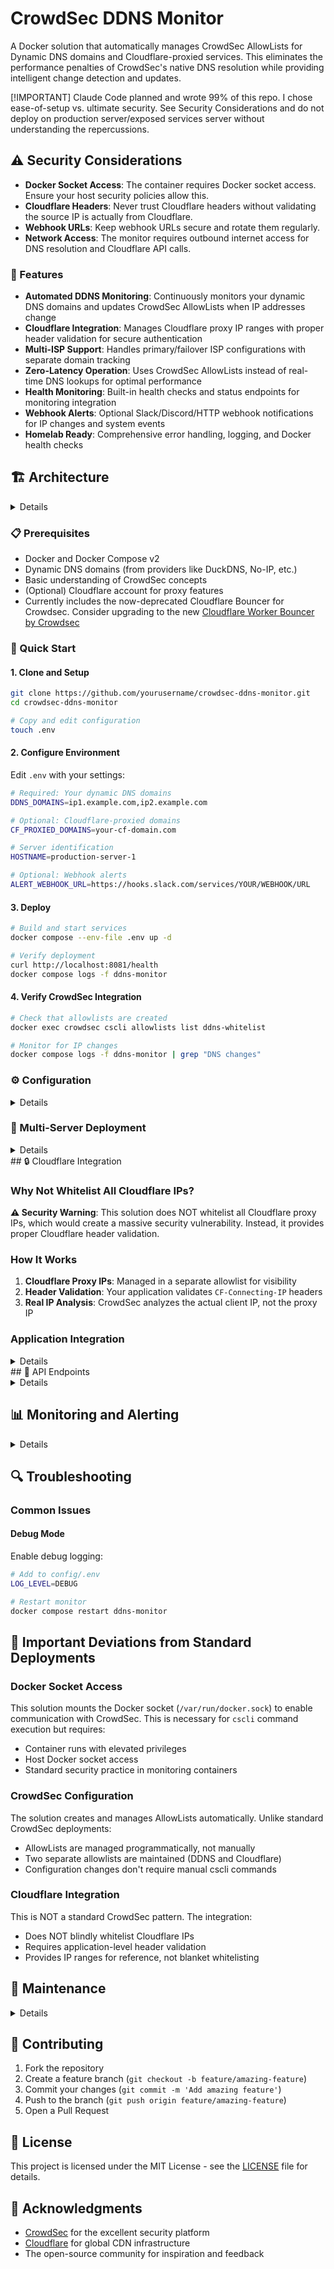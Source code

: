 # CrowdSec DDNS Monitor

A Docker solution that automatically manages CrowdSec AllowLists for Dynamic DNS domains and Cloudflare-proxied services. This eliminates the performance penalties of CrowdSec's native DNS resolution while providing intelligent change detection and updates.

[!IMPORTANT]
Claude Code planned and wrote 99% of this repo. I chose ease-of-setup vs. ultimate security. See Security Considerations and do not deploy on production server/exposed services server without understanding the repercussions.

## ⚠️ Security Considerations

- **Docker Socket Access**: The container requires Docker socket access. Ensure your host security policies allow this.
- **Cloudflare Headers**: Never trust Cloudflare headers without validating the source IP is actually from Cloudflare.
- **Webhook URLs**: Keep webhook URLs secure and rotate them regularly.
- **Network Access**: The monitor requires outbound internet access for DNS resolution and Cloudflare API calls.

### 🚀 Features

- **Automated DDNS Monitoring**: Continuously monitors your dynamic DNS domains and updates CrowdSec AllowLists when IP addresses change
- **Cloudflare Integration**: Manages Cloudflare proxy IP ranges with proper header validation for secure authentication
- **Multi-ISP Support**: Handles primary/failover ISP configurations with separate domain tracking
- **Zero-Latency Operation**: Uses CrowdSec AllowLists instead of real-time DNS lookups for optimal performance
- **Health Monitoring**: Built-in health checks and status endpoints for monitoring integration
- **Webhook Alerts**: Optional Slack/Discord/HTTP webhook notifications for IP changes and system events
- **Homelab Ready**: Comprehensive error handling, logging, and Docker health checks

## 🏗️ Architecture

<details>

```
┌─────────────────┐    ┌─────────────────┐    ┌─────────────────┐
│   DDNS Monitor  │──▶│    CrowdSec     │───▶│   Your Apps     │
│                 │    │                 │    │                 │
│ • DNS Resolution│    │ • AllowLists    │    │ • Protected by  │
│ • Change Detection   │ • Decision Engine    │   CrowdSec      │
│ • Health Checks │    │ • Log Analysis  │    │                 │
└─────────────────┘    └─────────────────┘    └─────────────────┘
         │                       │
         ▼                       ▼
┌─────────────────┐    ┌─────────────────┐
│  Cloudflare API │    │   Log Sources   │
│                 │    │                 │
│ • IP Ranges     │    │ • Caddy/Nginx   │
│ • Auto-Update   │    │ • Application   │
└─────────────────┘    └─────────────────┘
```

</details>

### 📋 Prerequisites

- Docker and Docker Compose v2
- Dynamic DNS domains (from providers like DuckDNS, No-IP, etc.)
- Basic understanding of CrowdSec concepts
- (Optional) Cloudflare account for proxy features
- Currently includes the now-deprecated Cloudflare Bouncer for Crowdsec. Consider upgrading to
  the new [Cloudflare Worker Bouncer by Crowdsec](https://docs.crowdsec.net/u/bouncers/cloudflare-workers)

### 🚦 Quick Start

#### 1. Clone and Setup

```bash
git clone https://github.com/yourusername/crowdsec-ddns-monitor.git
cd crowdsec-ddns-monitor

# Copy and edit configuration
touch .env
```

#### 2. Configure Environment

Edit `.env` with your settings:

```bash
# Required: Your dynamic DNS domains
DDNS_DOMAINS=ip1.example.com,ip2.example.com

# Optional: Cloudflare-proxied domains
CF_PROXIED_DOMAINS=your-cf-domain.com

# Server identification
HOSTNAME=production-server-1

# Optional: Webhook alerts
ALERT_WEBHOOK_URL=https://hooks.slack.com/services/YOUR/WEBHOOK/URL
```

#### 3. Deploy

```bash
# Build and start services
docker compose --env-file .env up -d

# Verify deployment
curl http://localhost:8081/health
docker compose logs -f ddns-monitor
```

#### 4. Verify CrowdSec Integration

```bash
# Check that allowlists are created
docker exec crowdsec cscli allowlists list ddns-whitelist

# Monitor for IP changes
docker compose logs -f ddns-monitor | grep "DNS changes"
```

### ⚙️ Configuration

<details>

#### Environment Variables

| Variable | Required | Default | Description |
|----------|----------|---------|-------------|
| `DDNS_DOMAINS` | Yes* | - | Comma-separated list of dynamic DNS domains |
| `CF_PROXIED_DOMAINS` | Yes* | - | Comma-separated list of Cloudflare-proxied domains |
| `CHECK_INTERVAL` | No | 300 | DNS check interval in seconds |
| `ALLOWLIST_NAME` | No | ddns-whitelist | CrowdSec allowlist name for DDNS IPs |
| `CF_ALLOWLIST_NAME` | No | cloudflare-proxy | CrowdSec allowlist name for CF ranges |
| `DNS_SERVERS` | No | 1.1.1.1,8.8.8.8,9.9.9.9 | DNS servers for resolution |
| `LOG_LEVEL` | No | INFO | Logging level (DEBUG, INFO, WARNING, ERROR) |
| `ALERT_WEBHOOK_URL` | No | - | Webhook URL for alerts |
| `HOSTNAME` | No | crowdsec-host | Server identifier for alerts |

*At least one of `DDNS_DOMAINS` or `CF_PROXIED_DOMAINS` must be specified.

### Advanced Configuration

#### DNS Settings
```bash
# Custom DNS servers and timeouts
DNS_SERVERS=8.8.8.8,1.1.1.1,your-isp-dns
DNS_TIMEOUT=5
DNS_RETRIES=3
```

#### Cloudflare Settings
```bash
# Cloudflare IP range refresh (daily by default)
CF_IP_REFRESH_INTERVAL=86400
```
</details>

### 🔧 Multi-Server Deployment

<details>

For environments with multiple CrowdSec instances:

#### Server 1 Configuration
```bash
# config/.env
HOSTNAME=production-server-1
DDNS_DOMAINS=ip1.example.com,ip2.example.com
ALERT_WEBHOOK_URL=https://your-webhook-url
```

#### Server 2 Configuration
```bash
# config/.env
HOSTNAME=production-server-2
DDNS_DOMAINS=ip1.example.com,ip2.example.com
ALERT_WEBHOOK_URL=https://your-webhook-url
```

Each server runs independently but monitors the same domains, ensuring consistent protection.
</details>
## 🔒 Cloudflare Integration

### Why Not Whitelist All Cloudflare IPs?

**⚠️ Security Warning**: This solution does NOT whitelist all Cloudflare proxy IPs, which would create a massive security vulnerability. Instead, it provides proper Cloudflare header validation.

### How It Works

1. **Cloudflare Proxy IPs**: Managed in a separate allowlist for visibility
2. **Header Validation**: Your application validates `CF-Connecting-IP` headers
3. **Real IP Analysis**: CrowdSec analyzes the actual client IP, not the proxy IP

### Application Integration

<details>

For applications behind Cloudflare:

```nginx
# nginx.conf example
server {
    # Trust Cloudflare IPs for real IP extraction
    set_real_ip_from 103.21.244.0/22;
    # ... (other CF ranges managed automatically)
    real_ip_header CF-Connecting-IP;
    
    # Log real client IP for CrowdSec analysis
    access_log /var/log/nginx/access.log combined;
}
```

For Python Application Code
```python
from flask import Flask, request
import ipaddress

app = Flask(__name__)

# Initialize Cloudflare manager (from your monitor)
cf_manager = CloudflareManager()

@app.before_request
def extract_real_client_ip():
    """Extract and validate real client IP from Cloudflare headers"""
    
    # Get the source IP (Cloudflare proxy IP)
    source_ip = request.environ.get('REMOTE_ADDR')
    
    # Check if this request came through Cloudflare
    if cf_manager.is_cloudflare_ip(source_ip):
        # Validate Cloudflare headers and get real client IP
        real_ip = cf_manager.validate_cloudflare_headers(
            dict(request.headers), 
            source_ip
        )
        
        if real_ip:
            # Store real client IP for use by CrowdSec and your app
            request.real_client_ip = real_ip
            # Log for CrowdSec to analyze
            app.logger.info(f"Real client IP: {real_ip} via CF proxy {source_ip}")
        else:
            # Invalid Cloudflare request - potential attack
            app.logger.warning(f"Invalid CF headers from {source_ip}")
            request.real_client_ip = source_ip
    else:
        # Direct connection (not through Cloudflare)
        request.real_client_ip = source_ip

@app.route('/')
def home():
    # Use the real client IP for any security decisions
    client_ip = getattr(request, 'real_client_ip', request.remote_addr)
    return f"Your real IP is: {client_ip}"
```
</details>
## 🎯 API Endpoints
<details>
The monitor exposes health and status endpoints:

### Health Check
```bash
curl http://localhost:8081/health
```

Response:
```json
{
  "status": "healthy",
  "last_check": "2025-01-01T12:00:00",
  "error_count": 0,
  "ddns_domains": ["ip1.example.com"],
  "cf_ranges_count": 156
}
```

### Detailed Status
```bash
curl http://localhost:8081/status
```

### Cloudflare Validation Test
```bash
curl -X POST http://localhost:8081/validate-cf-request \
  -H "Content-Type: application/json" \
  -d '{
    "source_ip": "104.16.1.1",
    "headers": {
      "CF-Connecting-IP": "203.0.113.1",
      "CF-Ray": "7d7f8c9e5bf81234-SJC"
    }
  }'
```
</details>

## 📊 Monitoring and Alerting

<details>

### Health Monitoring

The service provides health endpoints suitable for:
- Docker health checks
- Kubernetes liveness/readiness probes
- External monitoring systems (Prometheus, etc.)

### Webhook Alerts

Configure webhooks for important events:
- New IP addresses added
- Old IP addresses removed
- System failures
- Cloudflare range updates

Supported formats:
- Slack webhooks
- Discord webhooks
- Generic HTTP POST endpoints
</details>

## 🔍 Troubleshooting

### Common Issues

#### Debug Mode

Enable debug logging:
```bash
# Add to config/.env
LOG_LEVEL=DEBUG

# Restart monitor
docker compose restart ddns-monitor
```

## 🚨 Important Deviations from Standard Deployments

### Docker Socket Access
This solution mounts the Docker socket (`/var/run/docker.sock`) to enable communication with CrowdSec. This is necessary for `cscli` command execution but requires:
- Container runs with elevated privileges
- Host Docker socket access
- Standard security practice in monitoring containers

### CrowdSec Configuration
The solution creates and manages AllowLists automatically. Unlike standard CrowdSec deployments:
- AllowLists are managed programmatically, not manually
- Two separate allowlists are maintained (DDNS and Cloudflare)
- Configuration changes don't require manual cscli commands

### Cloudflare Integration
This is NOT a standard CrowdSec pattern. The integration:
- Does NOT blindly whitelist Cloudflare IPs
- Requires application-level header validation
- Provides IP ranges for reference, not blanket whitelisting

## 🔄 Maintenance

<details>

### Regular Tasks

#### Update Cloudflare Ranges
Ranges update automatically every 24 hours, but you can force an update:
```bash
# Check current status
curl http://localhost:8081/status

# Monitor for updates in logs
docker compose logs ddns-monitor | grep "Cloudflare"
```

#### Monitor AllowList Growth
```bash
# Check allowlist sizes
docker exec crowdsec cscli allowlists list ddns-whitelist
docker exec crowdsec cscli allowlists list cloudflare-proxy

# Clean up if needed (manual process)
docker exec crowdsec cscli allowlists remove ddns-whitelist --value OLD_IP
```

#### Health Monitoring
Set up monitoring for the health endpoint:
```bash
# Simple monitoring script
*/5 * * * * curl -f http://localhost:8081/health || echo "DDNS Monitor unhealthy"
```

### Updates

To update the monitor:
```bash
git pull
docker compose build ddns-monitor
docker compose --env-file .env up -d
```
</details>

## 🤝 Contributing

1. Fork the repository
2. Create a feature branch (`git checkout -b feature/amazing-feature`)
3. Commit your changes (`git commit -m 'Add amazing feature'`)
4. Push to the branch (`git push origin feature/amazing-feature`)
5. Open a Pull Request

## 📄 License

This project is licensed under the MIT License - see the [LICENSE](LICENSE) file for details.

## 🙏 Acknowledgments

- [CrowdSec](https://crowdsec.net/) for the excellent security platform
- [Cloudflare](https://cloudflare.com/) for global CDN infrastructure
- The open-source community for inspiration and feedback